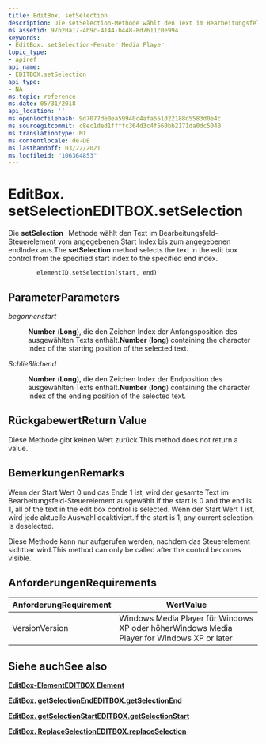 ```yaml
---
title: EditBox. setSelection
description: Die setSelection-Methode wählt den Text im Bearbeitungsfeld-Steuerelement vom angegebenen Start Index bis zum angegebenen endIndex aus.
ms.assetid: 97b20a17-4b9c-4144-b448-8d7611c0e994
keywords:
- EditBox. setSelection-Fenster Media Player
topic_type:
- apiref
api_name:
- EDITBOX.setSelection
api_type:
- NA
ms.topic: reference
ms.date: 05/31/2018
api_location: ''
ms.openlocfilehash: 9d7077de0ea59940c4afa551d22188d5583d0e4c
ms.sourcegitcommit: c8ec1ded1ffffc364d3c4f560bb2171da0dc5040
ms.translationtype: MT
ms.contentlocale: de-DE
ms.lasthandoff: 03/22/2021
ms.locfileid: "106364853"
---
```

# <a name="editboxsetselection"></a><span data-ttu-id="71f2b-104">EditBox. setSelection</span><span class="sxs-lookup"><span data-stu-id="71f2b-104">EDITBOX.setSelection</span></span>

<span data-ttu-id="71f2b-105">Die **setSelection** -Methode wählt den Text im Bearbeitungsfeld-Steuerelement vom angegebenen Start Index bis zum angegebenen endIndex aus.</span><span class="sxs-lookup"><span data-stu-id="71f2b-105">The **setSelection** method selects the text in the edit box control from the specified start index to the specified end index.</span></span>

``` syntax
        elementID.setSelection(start, end)
```

## <a name="parameters"></a><span data-ttu-id="71f2b-106">Parameter</span><span class="sxs-lookup"><span data-stu-id="71f2b-106">Parameters</span></span>

<dl> <dt>

<span data-ttu-id="71f2b-107"><span id="start"></span><span id="START"></span>*begonnen*</span><span class="sxs-lookup"><span data-stu-id="71f2b-107"><span id="start"></span><span id="START"></span>*start*</span></span>
</dt> <dd>

<span data-ttu-id="71f2b-108">**Number** (**Long**), die den Zeichen Index der Anfangsposition des ausgewählten Texts enthält.</span><span class="sxs-lookup"><span data-stu-id="71f2b-108">**Number** (**long**) containing the character index of the starting position of the selected text.</span></span>

</dd> <dt>

<span data-ttu-id="71f2b-109"><span id="end"></span><span id="END"></span>*Schließlich*</span><span class="sxs-lookup"><span data-stu-id="71f2b-109"><span id="end"></span><span id="END"></span>*end*</span></span>
</dt> <dd>

<span data-ttu-id="71f2b-110">**Number** (**Long**), die den Zeichen Index der Endposition des ausgewählten Texts enthält.</span><span class="sxs-lookup"><span data-stu-id="71f2b-110">**Number** (**long**) containing the character index of the ending position of the selected text.</span></span>

</dd> </dl>

## <a name="return-value"></a><span data-ttu-id="71f2b-111">Rückgabewert</span><span class="sxs-lookup"><span data-stu-id="71f2b-111">Return Value</span></span>

<span data-ttu-id="71f2b-112">Diese Methode gibt keinen Wert zurück.</span><span class="sxs-lookup"><span data-stu-id="71f2b-112">This method does not return a value.</span></span>

## <a name="remarks"></a><span data-ttu-id="71f2b-113">Bemerkungen</span><span class="sxs-lookup"><span data-stu-id="71f2b-113">Remarks</span></span>

<span data-ttu-id="71f2b-114">Wenn der Start Wert 0 und das Ende 1 ist, wird der gesamte Text im Bearbeitungsfeld-Steuerelement ausgewählt.</span><span class="sxs-lookup"><span data-stu-id="71f2b-114">If the start is 0 and the end is  1, all of the text in the edit box control is selected.</span></span> <span data-ttu-id="71f2b-115">Wenn der Start Wert 1 ist, wird jede aktuelle Auswahl deaktiviert.</span><span class="sxs-lookup"><span data-stu-id="71f2b-115">If the start is  1, any current selection is deselected.</span></span>

<span data-ttu-id="71f2b-116">Diese Methode kann nur aufgerufen werden, nachdem das Steuerelement sichtbar wird.</span><span class="sxs-lookup"><span data-stu-id="71f2b-116">This method can only be called after the control becomes visible.</span></span>

## <a name="requirements"></a><span data-ttu-id="71f2b-117">Anforderungen</span><span class="sxs-lookup"><span data-stu-id="71f2b-117">Requirements</span></span>



| <span data-ttu-id="71f2b-118">Anforderung</span><span class="sxs-lookup"><span data-stu-id="71f2b-118">Requirement</span></span> | <span data-ttu-id="71f2b-119">Wert</span><span class="sxs-lookup"><span data-stu-id="71f2b-119">Value</span></span> |
|--------------------|---------------------------------------------------------|
| <span data-ttu-id="71f2b-120">Version</span><span class="sxs-lookup"><span data-stu-id="71f2b-120">Version</span></span><br/> | <span data-ttu-id="71f2b-121">Windows Media Player für Windows XP oder höher</span><span class="sxs-lookup"><span data-stu-id="71f2b-121">Windows Media Player for Windows XP or later</span></span><br/> |



## <a name="see-also"></a><span data-ttu-id="71f2b-122">Siehe auch</span><span class="sxs-lookup"><span data-stu-id="71f2b-122">See also</span></span>

<dl> <dt>

[<span data-ttu-id="71f2b-123">**EditBox-Element**</span><span class="sxs-lookup"><span data-stu-id="71f2b-123">**EDITBOX Element**</span></span>](editbox-element.md)
</dt> <dt>

[<span data-ttu-id="71f2b-124">**EditBox. getSelectionEnd**</span><span class="sxs-lookup"><span data-stu-id="71f2b-124">**EDITBOX.getSelectionEnd**</span></span>](editbox-getselectionend.md)
</dt> <dt>

[<span data-ttu-id="71f2b-125">**EditBox. getSelectionStart**</span><span class="sxs-lookup"><span data-stu-id="71f2b-125">**EDITBOX.getSelectionStart**</span></span>](editbox-getselectionstart.md)
</dt> <dt>

[<span data-ttu-id="71f2b-126">**EditBox. ReplaceSelection**</span><span class="sxs-lookup"><span data-stu-id="71f2b-126">**EDITBOX.replaceSelection**</span></span>](editbox-replaceselection.md)
</dt> </dl>

 

 





